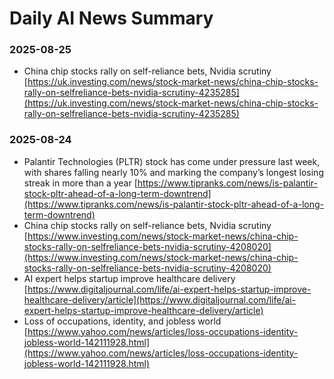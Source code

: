 # Daily AI News Summary

### 2025-08-25
- China chip stocks rally on self-reliance bets, Nvidia scrutiny [https://uk.investing.com/news/stock-market-news/china-chip-stocks-rally-on-selfreliance-bets-nvidia-scrutiny-4235285](https://uk.investing.com/news/stock-market-news/china-chip-stocks-rally-on-selfreliance-bets-nvidia-scrutiny-4235285)
### 2025-08-24
- Palantir Technologies (PLTR) stock has come under pressure last week, with shares falling nearly 10% and marking the company’s longest losing streak in more than a year [https://www.tipranks.com/news/is-palantir-stock-pltr-ahead-of-a-long-term-downtrend](https://www.tipranks.com/news/is-palantir-stock-pltr-ahead-of-a-long-term-downtrend)
- China chip stocks rally on self-reliance bets, Nvidia scrutiny [https://www.investing.com/news/stock-market-news/china-chip-stocks-rally-on-selfreliance-bets-nvidia-scrutiny-4208020](https://www.investing.com/news/stock-market-news/china-chip-stocks-rally-on-selfreliance-bets-nvidia-scrutiny-4208020)
- AI expert helps startup improve healthcare delivery [https://www.digitaljournal.com/life/ai-expert-helps-startup-improve-healthcare-delivery/article](https://www.digitaljournal.com/life/ai-expert-helps-startup-improve-healthcare-delivery/article)
- Loss of occupations, identity, and jobless world [https://www.yahoo.com/news/articles/loss-occupations-identity-jobless-world-142111928.html](https://www.yahoo.com/news/articles/loss-occupations-identity-jobless-world-142111928.html)